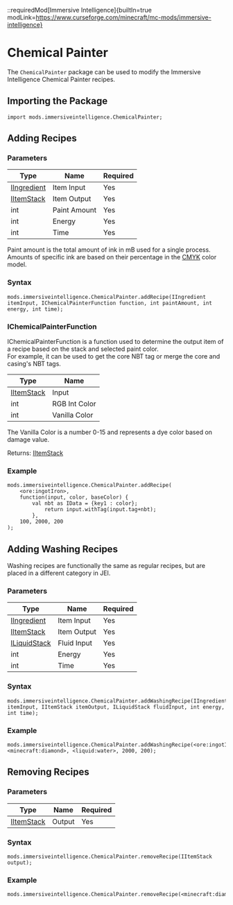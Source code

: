 ::requiredMod[Immersive Intelligence]{builtIn=true
modLink=https://www.curseforge.com/minecraft/mc-mods/immersive-intelligence}

# Chemical Painter

The `ChemicalPainter` package can be used to modify the Immersive Intelligence Chemical Painter recipes.

## Importing the Package

```zenscript
import mods.immersiveintelligence.ChemicalPainter;
```

## Adding Recipes

### Parameters

| Type                                                | Name         | Required |
|-----------------------------------------------------|--------------|----------|
| [IIngredient](/Vanilla/Variable_Types/IIngredient/) | Item Input   | Yes      |
| [IItemStack](/Vanilla/Items/IItemStack/)            | Item Output  | Yes      |
| int                                                 | Paint Amount | Yes      |
| int                                                 | Energy       | Yes      |
| int                                                 | Time         | Yes      |

Paint amount is the total amount of ink in mB used for a single process.  
Amounts of specific ink are based on their percentage in the [CMYK](https://en.wikipedia.org/wiki/CMYK_color_model)
color model.

### Syntax

```zenscript
mods.immersiveintelligence.ChemicalPainter.addRecipe(IIngredient itemInput, IChemicalPainterFunction function, int paintAmount, int energy, int time);
```

### IChemicalPainterFunction

IChemicalPainterFunction is a function used to determine the output item of a recipe based on the stack and selected
paint color.    
For example, it can be used to get the core NBT tag or merge the core and casing's NBT tags.

| Type                                     | Name          |
|------------------------------------------|---------------|
| [IItemStack](/Vanilla/Items/IItemStack/) | Input         |
| int                                      | RGB Int Color |
| int                                      | Vanilla Color |

The Vanilla Color is a number 0-15 and represents a dye color based on damage value.

Returns: [IItemStack](/Vanilla/Items/IItemStack/)

### Example

```zenscript
mods.immersiveintelligence.ChemicalPainter.addRecipe(
    <ore:ingotIron>, 
    function(input, color, baseColor) {
        val nbt as IData = {key1 : color};
            return input.withTag(input.tag+nbt);
        }, 
    100, 2000, 200
);
```

## Adding Washing Recipes

Washing recipes are functionally the same as regular recipes, but are placed in a different category in JEI.

### Parameters

| Type                                                | Name        | Required  |
|-----------------------------------------------------|-------------|-----------|
| [IIngredient](/Vanilla/Variable_Types/IIngredient/) | Item Input  | Yes       |
| [IItemStack](/Vanilla/Items/IItemStack/)            | Item Output | Yes       |
| [ILiquidStack](/Vanilla/Liquids/ILiquidstack/)      | Fluid Input | Yes       |
| int                                                 | Energy      | Yes       |
| int                                                 | Time        | Yes       |

### Syntax

```zenscript
mods.immersiveintelligence.ChemicalPainter.addWashingRecipe(IIngredient itemInput, IItemStack itemOutput, ILiquidStack fluidInput, int energy, int time);
```

### Example

```zenscript
mods.immersiveintelligence.ChemicalPainter.addWashingRecipe(<ore:ingotIron>, <minecraft:diamond>, <liquid:water>, 2000, 200);
```

## Removing Recipes

### Parameters

| Type                                     | Name   | Required  |
|------------------------------------------|--------|-----------|
| [IItemStack](/Vanilla/Items/IItemStack/) | Output | Yes       |

### Syntax

```zenscript
mods.immersiveintelligence.ChemicalPainter.removeRecipe(IItemStack output);
```

### Example

```zenscript
mods.immersiveintelligence.ChemicalPainter.removeRecipe(<minecraft:diamond>);
```